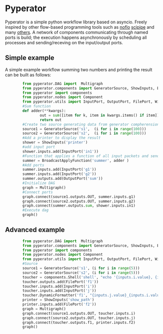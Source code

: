 # Pyperator
Pyperator is a simple python workflow library based on asyncio. Freely inspired by other flow-based programming tools such as [noflo](https://noflojs.org/)
[scipipe](https://github.com/scipipe/scipipe/) and many [others](https://github.com/pditommaso/awesome-pipeline).
A network of components communicating through named ports is build; the execution happens asynchronously by scheduling all processes and sending/receving on the input/output ports.
## Simple example


A simple example workflow summing two numbers and printing the result can be built as follows:
```python
        from pyperator.DAG import  Multigraph
        from pyperator.components import GeneratorSource, ShowInputs, BroadcastApplyFunction, ConstantSource, Filter, OneOffProcess
        from pyperator import components
        from pyperator.nodes import Component
        from pyperator.utils import InputPort, OutputPort, FilePort, Wildcards
        #Sum function
        def adder(**kwargs):
                out = sum([item for k, item in kwargs.items() if item])
                return out
        #Create two source generating data from generator compherensions
        source1 = GeneratorSource('s1',  (i for i in range(100)))
        source2 = GeneratorSource('s2',  (i for i in range(100)))
        #Add a printer to display the result
        shower = ShowInputs('printer')
        #add input port
        shower.inputs.add(InputPort('in1'))
        #Function that applies a function of all input packets and sends it to all output ports
        summer = BroadcastApplyFunction('summer', adder )
        #Add ports
        summer.inputs.add(InputPort('g1'))
        summer.inputs.add(InputPort('g2'))
        summer.outputs.add(OutputPort('sum'))
        #Initialize DAG
        graph = Multigraph()
        #Connect ports
        graph.connect(source1.outputs.OUT, summer.inputs.g1)
        graph.connect(source2.outputs.OUT, summer.inputs.g2)
        graph.connect(summer.outputs.sum, shower.inputs.in1)
        #Execute dag
        graph()
```     
## Advanced example
```python
        from pyperator.DAG import  Multigraph
        from pyperator.components import GeneratorSource, ShowInputs, BroadcastApplyFunction, ConstantSource, Filter, OneOffProcess
        from pyperator import components
        from pyperator.nodes import Component
        from pyperator.utils import InputPort, OutputPort, FilePort, Wildcards
        #Source
        source1 = GeneratorSource('s1', (i for i in range(5)))
        source2 = GeneratorSource('s2', (i for i in range(5)))
        toucher = components.Shell('shell', "echo '{inputs.i.value}, {inputs.j.value}' > {outputs.f1.path}")
        toucher.outputs.add(FilePort('f1'))
        toucher.inputs.add(InputPort('i'))
        toucher.inputs.add(InputPort('j'))
        toucher.DynamicFormatter('f1', "{inputs.j.value}_{inputs.i.value}.txt1")
        printer = ShowInputs('show_path')
        printer.inputs.add(FilePort('f2'))
        graph = Multigraph()
        graph.connect(source1.outputs.OUT, toucher.inputs.i)
        graph.connect(source2.outputs.OUT, toucher.inputs.j)
        graph.connect(toucher.outputs.f1, printer.inputs.f2)
        graph()
```
